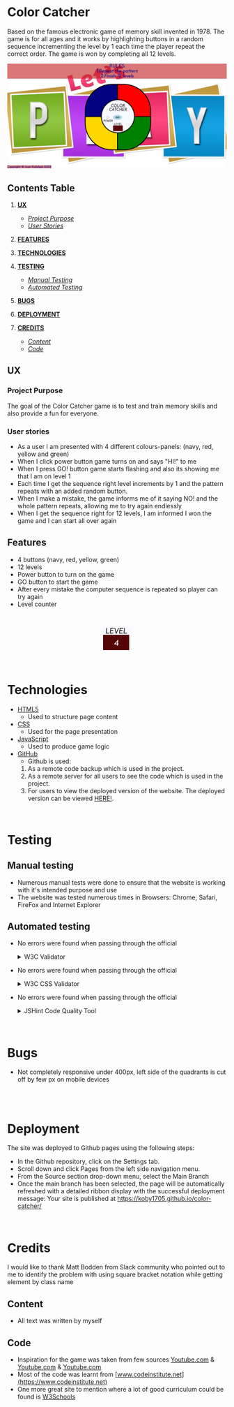 # Color Catcher

Based on the famous electronic game of memory skill  invented in 1978. The game is for all ages and it works by highlighting buttons in a random sequence incrementing the level by 1 each time the player repeat the correct order. The game is won by completing all 12 levels.

![Color Catcher](assets/images-readme.md/color-catcher-game-doc.png)

## Contents Table

1. [**UX**](#ux)
   - [*Project Purpose*](#project-purpose)
   - [*User Stories*](#user-stories)

2. [**FEATURES**](#features)

3. [**TECHNOLOGIES**](#technologies)

4. [**TESTING**](#testing)
   - [*Manual Testing*](#manual-testing)
   - [*Automated Testing*](#automated-testing)

5. [**BUGS**](#bugs)

6. [**DEPLOYMENT**](#deployment)

7. [**CREDITS**](#credits)
    - [*Content*](#content)
    - [*Code*](#code)

## UX

### Project Purpose

The goal of the Color Catcher game is to test and train memory skills and also provide a fun for everyone.

### User stories

- As a user I am presented with 4 different colours-panels: (navy, red, yellow and green)
- When I click power button game turns on and says "HI!" to me
- When I press GO! button game starts flashing and also its showing me that I am on level 1
- Each time I get the sequence right level increments by 1 and the pattern repeats with an added random button.
- When I make a mistake, the game informs me of it saying NO! and the whole pattern repeats, allowing me to try again endlessly
- When I get the sequence right for 12 levels, I am informed I won the game and I can start all over again 

## Features

- 4 buttons (navy, red, yellow, green)
- 12 levels
- Power button to turn on the game
- GO button to start the game
- After every mistake the computer sequence is repeated so player can try again
- Level counter
<br>
<div align="center">

![Level counter](/assets/images-readme.md/level-counter-doc.png)

</div>
<br>

# Technologies

- [HTML5](https://en.wikipedia.org/wiki/HTML5)
  - Used to structure page content
- [CSS](https://en.wikipedia.org/wiki/Cascading_Style_Sheets)
  - Used for the page presentation
- [JavaScript](https://en.wikipedia.org/wiki/JavaScript)
  - Used to produce game logic
- [GitHub](https://github.com/)
    - Github is used: 
    1. As a remote code backup which is used in the project.
    2. As a remote server for all users to see the code which is used in the project.
    3. For users to view the deployed version of the website. The deployed version can be viewed [HERE!](https://koby1705.github.io/color-catcher/).

<br>

# Testing

## Manual testing

- Numerous manual tests were done to ensure that the website is working with it's intended purpose and use
- The website was tested numerous times in Browsers: Chrome, Safari, FireFox and Internet Explorer

## Automated testing

- No errors were found when passing through the official
  <details>
  <summary>W3C Validator</summary>

  - [index.html](https://validator.w3.org/nu/?doc=https%3A%2F%2Fkoby1705.github.io%2Fcolor-catcher%2Findex.html)
  </details>

- No errors were found when passing through the official

  <details>
  <summary>W3C CSS Validator</summary>

  - [style.css](https://jigsaw.w3.org/css-validator/validator?uri=https%3A%2F%2Fkoby1705.github.io%2Fcolor-catcher%2F&profile=css3svg&usermedium=all&warning=1&vextwarning=&lang=en)
  </details>

- No errors were found when passing through the official

  <details>
  <summary>JSHint Code Quality Tool</summary>

  - [script.js](https://jshint.com/)
  </details>

<br>

# Bugs

- Not completely responsive under 400px, left side of the quadrants is cut off by few px on mobile devices

<br><br>

# Deployment

The site was deployed to Github pages using the following steps:

- In the Github repository, click on the Settings tab.
- Scroll down and click Pages from the left side navigation menu.
- From the Source section drop-down menu, select the Main Branch
- Once the main branch has been selected, the page will be automatically refreshed with a detailed ribbon display with the successful deployment message: Your site is published at https://koby1705.github.io/color-catcher/

<br>

# Credits

I would like to thank Matt Bodden from Slack community who pointed out to me to identify the problem with using square bracket notation while getting element by class name

## Content

- All text was written by myself

## Code

- Inspiration for the game was taken from few sources [Youtube.com](https://www.youtube.com/watch?v=FEL8gKaIm1Y) & [Youtube.com](https://www.youtube.com/watch?v=W0MxUHlZo6U&t=672s) & [Youtube.com](https://www.youtube.com/watch?v=n_ec3eowFLQ&t=3416s)
- Most of the code was learnt from [www.codeinstitute.net](https://www.codeinstitute.net)
- One more great site to mention where a lot of good curriculum could be found is [W3Schools](https://www.w3schools.com/)